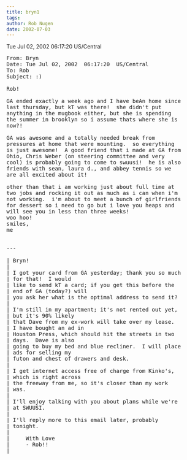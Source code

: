 ```yaml
---
title: bryn1
tags: 
author: Rob Nugen
date: 2002-07-03
---
```


<p class=date>Tue Jul 02, 2002  06:17:20  US/Central</p>

<pre>
From: Bryn
Date: Tue Jul 02, 2002  06:17:20  US/Central
To: Rob
Subject: :)

Rob!

GA ended exactly a week ago and I have beAn home since
last thursday, but kT was there!  she didn't put
anything in the mugbook either, but she is spending
the summer in brooklyn so i assume thats where she is
now?!

GA was awesome and a totally needed break from
pressures at home that were mounting.  so everything
is just awesome!  A good friend that i made at GA from
Ohio, Chris Weber (on steering committee and very
cool) is probably going to come to swuusi!  he is also
friends with sean, laura d., and abbey tennis so we
are all excited about it!

other than that i am working just about full time at
two jobs and rocking it out as much as i can when i'm
not working.  i'm about to meet a bunch of girlfriends
for dessert so i need to go but i love you heaps and
will see you in less than three weeks!
woo hoo!
smiles,
me


---

| Bryn!
| 
| I got your card from GA yesterday; thank you so much
| for that!  I would 
| like to send kT a card; if you get this before the
| end of GA (today?) will 
| you ask her what is the optimal address to send it?
| 
| I'm still in my apartment; it's not rented out yet,
| but it's 90% likely 
| that Dave from my ex-work will take over my lease. 
| I have bought an ad in 
| Houston Press, which should hit the streets in two
| days.  Dave is also 
| going to buy my bed and blue recliner.  I will place
| ads for selling my 
| futon and chest of drawers and desk.
| 
| I get internet access free of charge from Kinko's,
| which is right across 
| the freeway from me, so it's closer than my work
| was.
| 
| I'll enjoy talking with you about plans while we're
| at SWUUSI.
| 
| I'll reply more to this email later, probably
| tonight.
| 
| 	  With Love
| 	  - Rob!!
| 
</pre>

